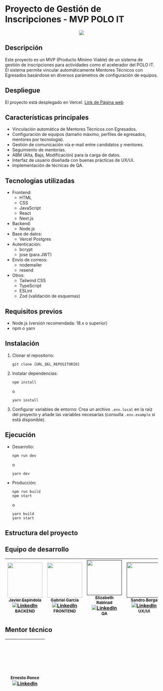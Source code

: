 # Proyecto de Gestión de Inscripciones - MVP POLO IT

<div align="center">
    <img src="https://i.imgur.com/bxve6gU.png"/>
</div>

## Descripción

Este proyecto es un MVP (Producto Mínimo Viable) de un sistema de gestión de inscripciones para actividades como el acelerador del POLO IT. El sistema permite vincular automáticamente Mentores Técnicos con Egresados basándose en diversos parámetros de configuración de equipos.

## Despliegue

El proyecto está desplegado en Vercel. [Link de Página web](https://mvp-poloit.vercel.app/)


## Características principales

- Vinculación automática de Mentores Técnicos con Egresados.
- Configuración de equipos (tamaño máximo, perfiles de egresados, mentores por tecnología).
- Gestión de comunicación vía e-mail entre candidatos y mentores.
- Seguimiento de mentorías.
- ABM (Alta, Baja, Modificación) para la carga de datos.
- Interfaz de usuario diseñada con buenas prácticas de UX/UI.
- Implementación de técnicas de QA.

## Tecnologías utilizadas

- Frontend:
  - HTML
  - CSS
  - JavaScript
  - React
  - Next.js
- Backend:
  - Node.js
- Base de datos:
  - Vercel Postgres
- Autenticación:
  - bcrypt
  - jose (para JWT)
- Envío de correos:
  - nodemailer
  - resend
- Otros:
  - Tailwind CSS
  - TypeScript
  - ESLint
  - Zod (validación de esquemas)

## Requisitos previos

- Node.js (versión recomendada: 18.x o superior)
- npm o yarn

## Instalación

1. Clonar el repositorio:
   ```
   git clone [URL_DEL_REPOSITORIO]
   ```

2. Instalar dependencias:
   ```
   npm install
   ```
   o
   ```
   yarn install
   ```

3. Configurar variables de entorno:
   Crea un archivo `.env.local` en la raíz del proyecto y añade las variables necesarias (consulta `.env.example` si está disponible).

## Ejecución

- Desarrollo:
  ```
  npm run dev
  ```
  o
  ```
  yarn dev
  ```

- Producción:
  ```
  npm run build
  npm start
  ```
  o
  ```
  yarn build
  yarn start
  ```

## Estructura del proyecto

## Equipo de desarrollo

| [<img src="https://avatars.githubusercontent.com/u/127247837?v=4" width=115><br><sub>Javier Espindola</sub>](https://github.com/Micolash89) <br> [![LinkedIn](https://img.shields.io/badge/LinkedIn-%230077B5.svg?logo=linkedin&logoColor=white)](https://www.linkedin.com/in/javier-espindola/) <br><sub>BACKEND</sub> | [<img src="https://avatars.githubusercontent.com/u/89267342?v=4" width=115><br><sub>Gabriel García</sub>](https://github.com/gabito1966) <br> [![LinkedIn](https://img.shields.io/badge/LinkedIn-%230077B5.svg?logo=linkedin&logoColor=white)](https://www.linkedin.com/in/gabriel-garcia-developer/) <br><sub>FRONTEND</sub> | [<img src="https://media.licdn.com/dms/image/v2/D4D03AQEXf94igLDz-Q/profile-displayphoto-shrink_200_200/profile-displayphoto-shrink_200_200/0/1711998142018?e=1733961600&v=beta&t=8aepa2Rc0xmwBJL08tlOHf3-0-Vtk--rIF9M7hKSMJQ" width=115><br><sub>Elizabeth Rabinad</sub>]() <br> [![LinkedIn](https://img.shields.io/badge/LinkedIn-%230077B5.svg?logo=linkedin&logoColor=white)](https://www.linkedin.com/in/elizabeth-rabinad-4b6131167/) <br><sub>QA</sub>  | [<img src="https://media.licdn.com/dms/image/v2/D4D03AQETlR9Pm8XSIQ/profile-displayphoto-shrink_200_200/profile-displayphoto-shrink_200_200/0/1703885238963?e=1733961600&v=beta&t=XNpFO7L13EFxUsm6hCovKrLmrbo2eEeiDVHd0-PjmDY" width=115><br><sub>Sandro Borga</sub>]()  <br> [![LinkedIn](https://img.shields.io/badge/LinkedIn-%230077B5.svg?logo=linkedin&logoColor=white)](https://www.linkedin.com/in/sandro-borga-065936246/) <br><sub>UX/UI</sub> |
| :----------------------------------------------------------------------------------------------------------------------------------------------------------------------------------------------------------------------------------------------------------------------------------------------: | :--------------------------------------------------------------------------------------------------------------------------------------------------------------------------------------------------------------------------------------------------------------------------------------------------------------: | :---------------------------------------------------------------------------------------------------------------------------------------------------------------------------------------------------------------------------------------------------------------------------------------------------: | :----------------------------------------------------------------------------------------------------------------------------------: |

## Mentor técnico

| [<img src="data:image/gif;base64,R0lGODlhAQABAIAAAAAAAP///yH5BAEAAAAALAAAAAABAAEAAAIBRAA7" width=115><br><sub>Ernesto Ponce</sub>](https://github.com/Micolash89) <br> [![LinkedIn](https://img.shields.io/badge/LinkedIn-%230077B5.svg?logo=linkedin&logoColor=white)](https://www.linkedin.com/in/ernesto-ponce-597934103/) | 
| :-----: |